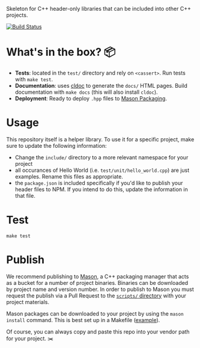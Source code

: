 Skeleton for C++ header-only libraries that can be included into other C++ projects.

[![Build Status](https://travis-ci.org/mapbox/hpp-skel.svg?branch=master)](https://travis-ci.org/mapbox/hpp-skel)

# What's in the box? :package:

* **Tests**: located in the `test/` directory and rely on `<cassert>`. Run tests with `make test`.
* **Documentation**: uses [cldoc](https://github.com/jessevdk/cldoc) to generate the `docs/` HTML pages. Build documentation with `make docs` (this will also install `cldoc`).
* **Deployment**: Ready to deploy `.hpp` files to [Mason Packaging](https://github.com/mapbox/mason).

# Usage

This repository itself is a helper library. To use it for a specific project, make sure to update the following information:

* Change the `include/` directory to a more relevant namespace for your project
* all occurances of Hello World (i.e. `test/unit/hello_world.cpp`) are just examples. Rename this files as appropriate.
* the `package.json` is included specifically if you'd like to publish your header files to NPM. If you intend to do this, update the information in that file.

# Test

```
make test
```

# Publish

We recommend publishing to [Mason](https://github.com/mapbox/mason), a C++ packaging manager that acts as a bucket for a number of project binaries. Binaries can be downloaded by project name and version number. In order to publish to Mason you must request the publish via a Pull Request to the [`scripts/` directory](https://github.com/mapbox/mason/tree/master/scripts) with your project materials.

Mason packages can be downloaded to your project by using the `mason install` command. This is best set up in a Makefile ([example](https://github.com/mapbox/geometry.hpp/blob/23b7fe66b11a4b7830c797817efe19660806d851/Makefile#L10)).

Of course, you can always copy and paste this repo into your vendor path for your project. :scissors:

